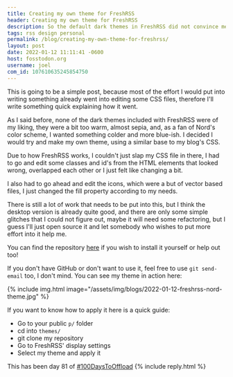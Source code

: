 ```yaml
---
title: Creating my own theme for FreshRSS
header: Creating my own theme for FreshRSS
description: So the default dark themes in FreshRSS did not convince me, so I decided to create my own.
tags: rss design personal
permalink: /blog/creating-my-own-theme-for-freshrss/
layout: post
date: 2022-01-12 11:11:41 -0600
host: fosstodon.org
username: joel
com_id: 107610635245854750
---
```


This is going to be a simple post, because most of the effort I would put into writing something already went into editing some CSS files, therefore I'll write something quick explaining how it went.

As I said before, none of the dark themes included with FreshRSS were of my liking, they were a bit too warm, almost sepia, and, as a fan of Nord's color scheme, I wanted something colder and more blue-ish. I decided I would try and make my own theme, using a similar base to my blog's CSS.

Due to how FreshRSS works, I couldn't just slap my CSS file in there, I had to go and edit some classes and id's from the HTML elements that looked wrong, overlapped each other or I just felt like changing a bit.

I also had to go ahead and edit the icons, which were a but of vector based files, I just changed the fill property according to my needs.

There is still a lot of work that needs to be put into this, but I think the desktop version is already quite good, and there are only some simple glitches that I could not figure out, maybe it will need some refactoring, but I guess I'll just open source it and let somebody who wishes to put more effort into it help me.

You can find the repository [here](https://github.com/joelchrono12/freshrss-nord-theme) if you wish to install it yourself or help out too!

If you don't have GitHub or don't want to use it, feel free to use `git send-email` too, I don't mind. You can see my theme in action here:

{% include img.html image="/assets/img/blogs/2022-01-12-freshrss-nord-theme.jpg" %}

If you want to know how to apply it here is a quick guide:

* Go to your public `p/` folder
* cd into `themes/`
* git clone my repository
* Go to FreshRSS' display settings
* Select my theme and apply it

This has been day 81 of [#100DaysToOffload](https://100daystooffload.com)
{% include reply.html %}
